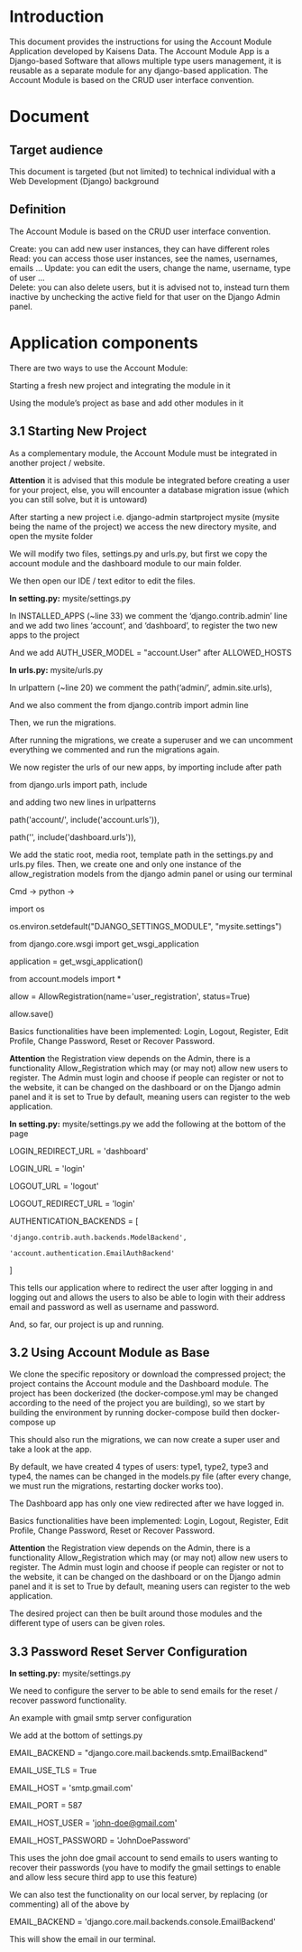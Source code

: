 # Introduction #
This document provides the instructions for using the Account Module Application developed by Kaisens Data. 
The Account Module App is a Django-based Software that allows multiple type users management, it is reusable as a separate module for any django-based application. 
The Account Module is based on the CRUD user interface convention.  



# Document #

## Target audience ##

This document is targeted (but not limited) to technical individual with a Web Development (Django) background 


## Definition ##

The Account Module is based on the CRUD user interface convention.  

Create: you can add new user instances, they can have different roles  
Read: you can access those user instances, see the names, usernames, emails … 
Update: you can edit the users, change the name, username, type of user ...  
Delete: you can also delete users, but it is advised not to, instead turn them inactive by unchecking the active field for that user on the Django Admin panel.  



# Application components #
There are two ways to use the Account Module:  

Starting a fresh new project and integrating the module in it    

Using the module’s project as base and add other modules in it   


## 3.1 Starting New Project ##   

As a complementary module, the Account Module must be integrated in another project / website. 

**Attention** it is advised that this module be integrated before creating a user for your project, else, you will encounter a database migration issue (which you can still solve, but it is untoward)  

After starting a new project i.e. django-admin startproject mysite (mysite being the name of the project) we access the new directory mysite, and open the mysite folder  

We will modify two files, settings.py and urls.py, but first we copy the account module and the dashboard module to our main folder. 

We then open our IDE / text editor to edit the files. 


**In setting.py:**  mysite/settings.py  

In INSTALLED_APPS (~line 33) we comment the ‘django.contrib.admin’ line and we add two lines ‘account’, and ‘dashboard’, to register the two new apps to the project 

  And we add AUTH_USER_MODEL = "account.User" after ALLOWED_HOSTS


**In urls.py:**  mysite/urls.py 

In urlpattern (~line 20) we comment the path(‘admin/’, admin.site.urls),  

And we also comment the from django.contrib import admin line  

Then, we run the migrations. 

After running the migrations, we create a superuser and we can uncomment everything we commented and run the migrations again.  

We now register the urls of our new apps, by importing include after path  

from django.urls import path, include  

and adding two new lines in urlpatterns   

path('account/', include('account.urls')), 

path('', include('dashboard.urls')), 


We add the static root, media root, template path in the settings.py and urls.py files. 
Then, we create one and only one instance of the allow_registration models from the django admin panel or using our terminal 


Cmd -> python ->  

import os 

os.environ.setdefault("DJANGO_SETTINGS_MODULE", "mysite.settings")  

from django.core.wsgi import get_wsgi_application 

application = get_wsgi_application() 

from account.models import *   

allow = AllowRegistration(name='user_registration', status=True)   

allow.save() 


Basics functionalities have been implemented: Login, Logout, Register, Edit Profile, Change Password, Reset or Recover Password. 

**Attention** the Registration view depends on the Admin, there is a functionality Allow_Registration which may (or may not) allow new users to register. 
The Admin must login and choose if people can register or not to the website, it can be changed on the dashboard or on the Django admin panel and it is set to True by default, meaning users can register to the web application.  


**In setting.py:** mysite/settings.py we add the following at the bottom of the page 

LOGIN_REDIRECT_URL = 'dashboard' 

LOGIN_URL = 'login' 

LOGOUT_URL = 'logout' 

LOGOUT_REDIRECT_URL = 'login' 

AUTHENTICATION_BACKENDS = [ 

    'django.contrib.auth.backends.ModelBackend', 

    'account.authentication.EmailAuthBackend' 

] 

This tells our application where to redirect the user after logging in and logging out and allows the users to also be able to login with their address email and password as well as username and password.  

And, so far, our project is up and running.  


## 3.2 Using Account Module as Base ## 

We clone the specific repository or download the compressed project; the project contains the Account module and the Dashboard module. 
The project has been dockerized (the docker-compose.yml may be changed according to the need of the project you are building), so we start by building the environment by running docker-compose build then docker-compose up  

This should also run the migrations, we can now create a super user and take a look at the app.  

By default, we have created 4 types of users: type1, type2, type3 and type4, the names can be changed in the models.py file (after every change, we must run the migrations, restarting docker works too).  

The Dashboard app has only one view redirected after we have logged in.

Basics functionalities have been implemented: Login, Logout, Register, Edit Profile, Change Password, Reset or Recover Password. 

**Attention** the Registration view depends on the Admin, there is a functionality Allow_Registration which may (or may not) allow new users to register. 
The Admin must login and choose if people can register or not to the website, it can be changed on the dashboard or on the Django admin panel and it is set to True by default, meaning users can register to the web application.  

The desired project can then be built around those modules and the different type of users can be given roles.



## 3.3 Password Reset Server Configuration ## 

**In setting.py:** mysite/settings.py  

We need to configure the server to be able to send emails for the reset / recover password functionality.  

An example with gmail smtp server configuration  

We add at the bottom of settings.py  

EMAIL_BACKEND = "django.core.mail.backends.smtp.EmailBackend" 

EMAIL_USE_TLS = True 

EMAIL_HOST = 'smtp.gmail.com' 

EMAIL_PORT = 587 

EMAIL_HOST_USER = 'john-doe@gmail.com' 

EMAIL_HOST_PASSWORD = 'JohnDoePassword' 

This uses the john doe gmail account to send emails to users wanting to recover their passwords (you have to modify the gmail settings to enable and allow less secure third app to use this feature) 

We can also test the functionality on our local server, by replacing (or commenting) all of the above by    

EMAIL_BACKEND = 'django.core.mail.backends.console.EmailBackend' 

This will show the email in our terminal.

